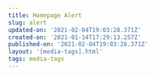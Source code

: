 ```yaml
---
title: Homepage Alert
slug: alert
updated-on: '2021-02-04T19:03:28.371Z'
created-on: '2021-01-14T17:29:13.257Z'
published-on: '2021-02-04T19:03:28.371Z'
layout: '[media-tags].html'
tags: media-tags
---
```



